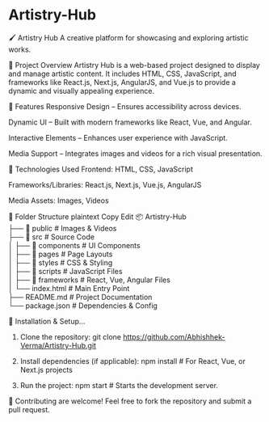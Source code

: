 # Artistry-Hub
🖌️ Artistry Hub
A creative platform for showcasing and exploring artistic works.

📌 Project Overview
Artistry Hub is a web-based project designed to display and manage artistic content. It includes HTML, CSS, JavaScript, and frameworks like React.js, Next.js, AngularJS, and Vue.js to provide a dynamic and visually appealing experience.

🚀 Features
Responsive Design – Ensures accessibility across devices.

Dynamic UI – Built with modern frameworks like React, Vue, and Angular.

Interactive Elements – Enhances user experience with JavaScript.

Media Support – Integrates images and videos for a rich visual presentation.

📁 Technologies Used
Frontend: HTML, CSS, JavaScript

Frameworks/Libraries: React.js, Next.js, Vue.js, AngularJS

Media Assets: Images, Videos

📂 Folder Structure
plaintext
Copy
Edit
📦 Artistry-Hub  
├── 📂 public                      # Images & Videos  
├── 📂 src                         # Source Code  
│   ├── 📂 components    # UI Components  
│   ├── 📂 pages         # Page Layouts  
│   ├── 📂 styles        # CSS & Styling  
│   ├── 📂 scripts       # JavaScript Files  
│   ├── 📂 frameworks    # React, Vue, Angular Files  
│   └── index.html       # Main Entry Point  
├── README.md            # Project Documentation  
└── package.json         # Dependencies & Config  



🔧 Installation & Setup...

1. Clone the repository:
git clone https://github.com/Abhishhek-Verma/Artistry-Hub.git


2. Install dependencies (if applicable): 
npm install  # For React, Vue, or Next.js projects

3. Run the project:
npm start  # Starts the development server.


🤝 Contributing are welcome! Feel free to fork the repository and submit a pull request.
